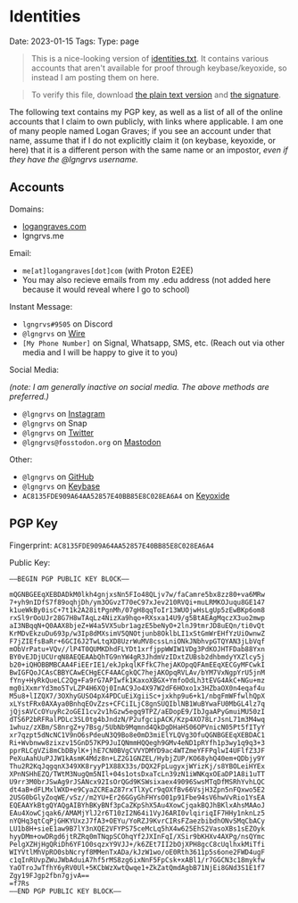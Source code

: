 # Identities
Date: 2023-01-15
Tags: 
Type: page

> This is a nice-looking version of [identities.txt](static/identities.txt). It contains various accounts that aren't available for proof through keybase/keyoxide, so instead I am posting them on here. 

> To verify this file, download [the plain text version](static/identities.txt) and [the signature](static/identities.txt.sig).

The following text contains my PGP key, as well as a list of all of the online accounts that I claim to own publicly, with links where applicable. I am one of many people named Logan Graves; if you see an account under that name, assume that if I do not explicitly claim it (on keybase, keyoxide, or here) that it is a different person with the same name or an impostor, *even if they have the @lgngrvs username.*

## Accounts

Domains:

- [logangraves.com](https://logangraves.com)
- lgngrvs.me

Email:

- `me[at]logangraves[dot]com` (with Proton E2EE)
- You may also recieve emails from my .edu address (not added here because it would reveal where I go to school) 

Instant Message:

- `lgngrvs#9505` on Discord
- `@lgngrvs` on [Wire](https://account.wire.com/user-profile/?id=38b65f2f-dc17-41e8-a3e9-7f74cf6338ae)
- `[My Phone Number]` on Signal, Whatsapp, SMS, etc. (Reach out via other media and I will be happy to give it to you)

Social Media: 

*(note: I am generally inactive on social media. The above methods are preferred.)* 

- `@lgngrvs` on [Instagram](https://www.instagram.com/lgngrvs/)
- `@lgngrvs` on Snap
- `@lgngrvs` on [Twitter](https://twitter.com/lgngrvs)
- `@lgngrvs@fosstodon.org` on [Mastodon](https://fosstodon.org/@lgngrvs)

Other: 

- `@lgngrvs` on [GitHub](https://github.com/lgngrvs)
- `@lgngrvs` on [Keybase](https://keybase.io/lgngrvs)
- `AC8135FDE909A64AA52857E40BB85E8C028EA6A4` on [Keyoxide](https://keyoxide.org/AC8135FDE909A64AA52857E40BB85E8C028EA6A4)

## PGP Key

Fingerprint: `AC8135FDE909A64AA52857E40BB85E8C028EA6A4`

Public Key: 

<pre><code>——BEGIN PGP PUBLIC KEY BLOCK——

mQGNBGEEqXEBDADkM0lkh4gnjxsNn5FIo48QLjv7w/faCamre5bx8zz80+va6MRw
7+yh9nIDfS7f89oqhjDh/ym3OGvzT70eC97xJev210RVQi+muLRMKOJuqu8GE147
k1ueWkBy0isC+7t1k2A28itPgnMh/07gH8qqToIr13WUOjwHsLgUp5zEwBKp6om8
rxSl9rOoUJr28G7H8wTAqLz4NizXa9hqo+RXsxa14U9/g5BtAEAgMqczX3uo2mwp
aI3NBqqN+Q0AAX8bjeZ+W4a5VX5ubr1agzE5beNyO+2lnJ9tmrJD8uEQn/ti0vQt
KrMDvEkzuDu693p/w3Ip8dMXsimV5QNOtjunb8OklbLI1xStGmWrEHfYzUiOwnwZ
F7jZIEfsBaRr+6GCI6J2TwLtqXD8UzrWuMV8cssLniONkJNbhvpGTQYAN3jLbVqf
mObVrPatu+VQv//lP4T0QUMKDhdFLYDt1xrfjppWWIW1VDg3PdKOJHTFDab88Yxn
BY0vEJDjUCUrqN8AEQEAAbQhTG9nYW4gR3JhdmVzIDxtZUBsb2dhbmdyYXZlcy5j
b20+iQHOBBMBCAA4FiEErIE1/ekJpkqlKFfkC7hejAKOpqQFAmEEqXECGyMFCwkI
BwIGFQoJCAsCBBYCAwECHgECF4AACgkQC7hejAKOpqRVLAv/bYM7VxNgpYrU5jnM
fYny+HyRkQueLC2Qg+Fa9rG7APIwfk1KaxoXBGX+YmfoOdLh3tEVG4AkC+NGu+mz
mg0iXxmrYd3mo5TvLZP4H6XQj0InAC9Jo4X97W2dF6HOxo1x3HZbaOX0n4eqaf4u
M5u8+lIZQX7/3OXhyGUSO4pX4PDCuEiXgiiSc+jxkhp9u6+k1/nbgFmWFfwlhQpX
xLYstFRx0AXAya0BnhqEOvZzs+CFCiILjC8gnSUQIblNB1WuBYwaFU0MbGL4lz7q
jQjsAVCcOYuyRc2oGEI1cv2v1hGzw5egq9TPZ/aEDopE9/IbJgaAPyGmuiMU50zI
dTS6P2bRFRalPDLc3SL0tg4bJndzN/P2ufgcipACK/Kzp4XO78LrJsnL71m3M4wq
1whuz/zXBm/S8nrgZ+y7Bsg/5UbNb9Mqmnd4QkDgDHaHS06OPVnicN05Pt5fITyY
xr7qzpt5dNcNC1V9nO6sPdeuN3Q9Bo8e0mD3miElYLQVg3OfuQGNBGEEqXEBDAC1
Ri+Wvbnww8zixzv15GnD57KP9JuIQNmmHQQegh9GMv4eND1pRYfh1p3wy1q9q3+3
pprRLCgVZi8mCbDBylK+jhE7CN0BVgCVVYDMYD9ac4WTZmeYFFPqlwI4UFlfZ3JF
PeXuAahUuPJJW1kAsmK4Mdz8n+LZ2G1GNZEL/HybjZUP/KO68yhQ40em+QDbjy9Y
Thu2R2KqJqgqnX349XK8ryyP1X88X33s/DQX2FpLugyxjWYizKj/s8YBOLeiHYEx
XPnNSHhEZQ/TWtM3NugQm5NIl+04s1otsDxaTcLn39zN1iWNKqxOEaDP1A8i1uTT
U9rr3M0brJSwAg9rJSANcx92IsOrQGd9KSWsixaex49096SwsMTqDfMSRhYvhLQC
dt4aB+dFLMxlWXD+e9CyaZCREaZ87rxTlXyCr9qOXfBv66VsjH3Zpn5nFQxwo5E2
2USG0bGlyZoqWE/vSz//m2YU+Er26GGyGhFHYsO01p91Fbe94sV6hwVvRio1YsEA
EQEAAYkBtgQYAQgAIBYhBKyBNf3pCaZKpShX5Au4XowCjqakBQJhBKlxAhsMAAoJ
EAu4XowCjqak6/AMAMjYlJ2r6T10zI2N64i1VyJ6ARI0vlqiriqIF7HHy1nknLz5
nYQHq3qtCqPjGHKYUxzJ7fA3+OEYu/YoRZJ9KvrCIRsFZaezbibdhONvSMqCbACy
LU1b8H+sieE1aw9B7lY3nXQE2VFYPS75ceMcLq5hX4w625EhS2VasoXBs1sEZOyk
hyyDMm+owDRgd6jtRZRq0mTNqpSCOhqYf2JXInFqI/XSir9bKHXv4AXPg/nsQYmc
PelgXZHjHgQRiDh6YF1O0sqzxY9VJJ+/k6ZEt7II2bOjXPH8gcC8cUqlhxkMiTfi
WIYVtlMhVpRO0sbNcryf8MMenTxADa/kJzW1wo/oE0Rth3611p5s6one2FWD4ugF
c1qInRUvpZWuJWbAduiA7hf5rMS8zg6ixNnF5FpCsk+xABl1/r7GGCN3c18mykfw
YaOTroJwTfhY6yRV0Ul+5KCbWzXwtQwqe1+ZkZatQmdAgbB71NjEi8GNd3S1E1f7
Zgy19FJgp2fbn7gjvA==
=f7Rs
——END PGP PUBLIC KEY BLOCK——</code></pre>